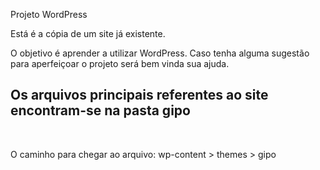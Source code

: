 Projeto WordPress

Está é a cópia de um site já existente. <br>

O objetivo é aprender a utilizar WordPress. Caso tenha alguma sugestão para aperfeiçoar o projeto será bem vinda sua ajuda. <br>

<h2>Os arquivos principais referentes ao site encontram-se na pasta gipo</h2> <br>
<p>O caminho para chegar ao arquivo: wp-content > themes > gipo </p>